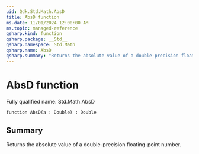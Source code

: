 ```yaml
---
uid: Qdk.Std.Math.AbsD
title: AbsD function
ms.date: 11/01/2024 12:00:00 AM
ms.topic: managed-reference
qsharp.kind: function
qsharp.package: __Std__
qsharp.namespace: Std.Math
qsharp.name: AbsD
qsharp.summary: "Returns the absolute value of a double-precision floating-point number."
---
```


# AbsD function

Fully qualified name: Std.Math.AbsD

```qsharp
function AbsD(a : Double) : Double
```

## Summary
Returns the absolute value of a double-precision floating-point number.
